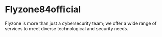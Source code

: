 # Flyzone84official
Flyzone is more than just a cybersecurity team; we offer a wide range of services to meet diverse technological and security needs.
